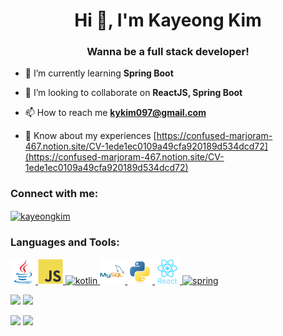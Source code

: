 <h1 align="center">Hi 👋, I'm Kayeong Kim</h1>
<h3 align="center">Wanna be a full stack developer!</h3>

- 🌱 I’m currently learning **Spring Boot**

- 👯 I’m looking to collaborate on **ReactJS, Spring Boot**

- 📫 How to reach me **kykim097@gmail.com**

- 📄 Know about my experiences [https://confused-marjoram-467.notion.site/CV-1ede1ec0109a49cfa920189d534dcd72](https://confused-marjoram-467.notion.site/CV-1ede1ec0109a49cfa920189d534dcd72)

<h3 align="left">Connect with me:</h3>
<p align="left">
<a href="https://linkedin.com/in/kayeongkim" target="blank"><img align="center" src="https://raw.githubusercontent.com/rahuldkjain/github-profile-readme-generator/master/src/images/icons/Social/linked-in-alt.svg" alt="kayeongkim" height="30" width="40" /></a>
</p>

<h3 align="left">Languages and Tools:</h3>
<p align="left"> <a href="https://www.java.com" target="_blank" rel="noreferrer"> <img src="https://raw.githubusercontent.com/devicons/devicon/master/icons/java/java-original.svg" alt="java" width="40" height="40"/> </a> <a href="https://developer.mozilla.org/en-US/docs/Web/JavaScript" target="_blank" rel="noreferrer"> <img src="https://raw.githubusercontent.com/devicons/devicon/master/icons/javascript/javascript-original.svg" alt="javascript" width="40" height="40"/> </a> <a href="https://kotlinlang.org" target="_blank" rel="noreferrer"> <img src="https://www.vectorlogo.zone/logos/kotlinlang/kotlinlang-icon.svg" alt="kotlin" width="40" height="40"/> </a> <a href="https://www.mysql.com/" target="_blank" rel="noreferrer"> <img src="https://raw.githubusercontent.com/devicons/devicon/master/icons/mysql/mysql-original-wordmark.svg" alt="mysql" width="40" height="40"/> </a> <a href="https://www.python.org" target="_blank" rel="noreferrer"> <img src="https://raw.githubusercontent.com/devicons/devicon/master/icons/python/python-original.svg" alt="python" width="40" height="40"/> </a> <a href="https://reactjs.org/" target="_blank" rel="noreferrer"> <img src="https://raw.githubusercontent.com/devicons/devicon/master/icons/react/react-original-wordmark.svg" alt="react" width="40" height="40"/> </a> <a href="https://spring.io/" target="_blank" rel="noreferrer"> <img src="https://www.vectorlogo.zone/logos/springio/springio-icon.svg" alt="spring" width="40" height="40"/> </a> </p>

<p>
  <img height="180em" src="https://github-readme-stats-n4nb3jxj0-kayeongkim1.vercel.app/api?username=kayeongkim1&show_icons=true&include_all_commits=true&bg_color=30,e96443,904e95&title_color=fff&text_color=fff">
  <img height="180em" src="https://github-readme-stats.vercel.app/api/top-langs/?username=kayeongkim1&layout=compact&bg_color=30,e96443,904e95&title_color=fff&text_color=fff">
</p>

<p>
  <img height="180em" src="[https://github-readme-stats.vercel.app](https://github-readme-stats-n4nb3jxj0-kayeongkim1.vercel.app)/api?username=kayeongkim1&show_icons=true&include_all_commits=true&bg_color=30,e96443,904e95&title_color=fff&text_color=fff">
  <img height="180em" src="[https://github-readme-stats.vercel.app](https://github-readme-stats-n4nb3jxj0-kayeongkim1.vercel.app)/api/top-langs/?username=kayeongkim1&layout=compact&bg_color=30,e96443,904e95&title_color=fff&text_color=fff">
</p>

